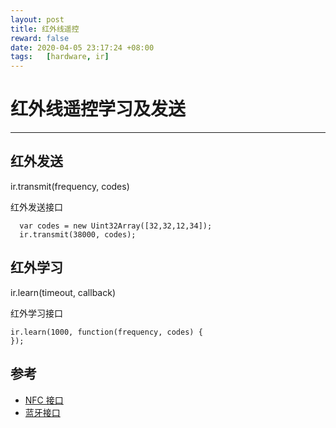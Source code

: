 ```yaml
---
layout: post
title: 红外线遥控
reward: false
date: 2020-04-05 23:17:24 +08:00
tags:	[hardware, ir]
---
```


# 红外线遥控学习及发送

---

## 红外发送
ir.transmit(frequency, codes)

红外发送接口

```
  var codes = new Uint32Array([32,32,12,34]);
  ir.transmit(38000, codes);
```

## 红外学习
 ir.learn(timeout, callback)
 
 红外学习接口
 
 ```
 ir.learn(1000, function(frequency, codes) {
 });
 ```

## 参考
* [NFC 接口](nfc)
* [蓝牙接口](bluetooth)


